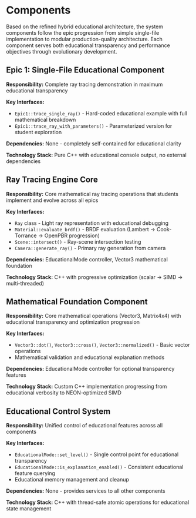 # Components

Based on the refined hybrid educational architecture, the system components follow the epic progression from simple single-file implementation to modular production-quality architecture. Each component serves both educational transparency and performance objectives through evolutionary development.

## Epic 1: Single-File Educational Component

**Responsibility:** Complete ray tracing demonstration in maximum educational transparency

**Key Interfaces:**
- `Epic1::trace_single_ray()` - Hard-coded educational example with full mathematical breakdown
- `Epic1::trace_ray_with_parameters()` - Parameterized version for student exploration

**Dependencies:** None - completely self-contained for educational clarity

**Technology Stack:** Pure C++ with educational console output, no external dependencies

## Ray Tracing Engine Core

**Responsibility:** Core mathematical ray tracing operations that students implement and evolve across all epics

**Key Interfaces:**
- `Ray` class - Light ray representation with educational debugging
- `Material::evaluate_brdf()` - BRDF evaluation (Lambert → Cook-Torrance → OpenPBR progression)
- `Scene::intersect()` - Ray-scene intersection testing
- `Camera::generate_ray()` - Primary ray generation from camera

**Dependencies:** EducationalMode controller, Vector3 mathematical foundation

**Technology Stack:** C++ with progressive optimization (scalar → SIMD → multi-threaded)

## Mathematical Foundation Component

**Responsibility:** Core mathematical operations (Vector3, Matrix4x4) with educational transparency and optimization progression

**Key Interfaces:**
- `Vector3::dot()`, `Vector3::cross()`, `Vector3::normalized()` - Basic vector operations
- Mathematical validation and educational explanation methods

**Dependencies:** EducationalMode controller for optional transparency features

**Technology Stack:** Custom C++ implementation progressing from educational verbosity to NEON-optimized SIMD

## Educational Control System

**Responsibility:** Unified control of educational features across all components

**Key Interfaces:**
- `EducationalMode::set_level()` - Single control point for educational transparency
- `EducationalMode::is_explanation_enabled()` - Consistent educational feature querying
- Educational memory management and cleanup

**Dependencies:** None - provides services to all other components

**Technology Stack:** C++ with thread-safe atomic operations for educational state management
